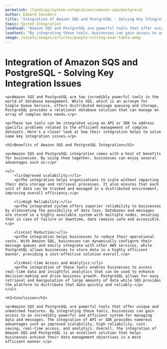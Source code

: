 ```yaml
---
permalink: /landings/system-integrations/amazon-sqs/postgresql
author: Edward Saunders
title: "Integration of Amazon SQS and PostgreSQL - Solving Key Integration Issues"
topic: System Integration
leadhead: "Amazon SQS and PostgreSQL are powerful tools that offer unique and unmatched features"
leadtext: "By integrating these tools, businesses can gain access to an incredibly powerful and efficient system for managing data and messages. The integration of API or SDK provides numerous advantages such as improved scalability, high reliability, cost-saving, real-time access, and analytics. Overall, the integration of Amazon SQS and PostgreSQL is an excellent solution that helps businesses achieve their data management objectives in a more efficient manner."
image: /assets/images/articles/people-sitting-near-table.webp
---
```

<div class="arttext">
	<h1>Integration of Amazon SQS and PostgreSQL - Solving Key Integration Issues</h1>

	<p>Amazon SQS and PostgreSQL are two incredibly powerful tools in the world of database management. While SQS, which is an acronym for Simple Queue Service, offers distributed message queuing and storage, PostgreSQL provides a relational database solution that can manage an array of complex data needs.</p>

	<p>These two tools can be integrated using an API or SDK to address specific problems related to the efficient management of complex datasets. Here's a closer look at how their integration helps to solve some key integration issues.</p>

	<h2>Benefits of Amazon SQS and PostgreSQL Integration</h2>

	<p>Amazon SQS and PostgreSQL integration comes with a host of benefits for businesses. By using them together, businesses can enjoy several advantages such as:</p>

	<ul>
		<li>Improved scalability:</li>
		<p>The integration helps organizations to scale without impacting their data storage and retrieval processes. It also ensures that each unit of data can be tracked and managed in a distributed environment, improving overall efficiency.</p>

		<li>High Reliability:</li>
		<p>The integrated system offers superior reliability to businesses by eliminating the possibility of data loss. Databases and messages are stored in a highly available system with multiple nodes, ensuring that in case of failure or downtime, data remains safe and accessible.</p>

		<li>Cost Reduction:</li>
		<p>The integration helps businesses to reduce their operational costs. With Amazon SQS, businesses can dynamically configure their message queues and easily integrate with other AWS services, while PostgreSQL allows businesses to store data in a highly efficient manner, providing a cost-effective solution overall.</p>

		<li>Real-time Access and Analytics:</li>
		<p>The integration of these tools enables businesses to access real-time data and insightful analytics that can be used to enhance decision-making and drive business growth. PostgreSQL allows for easy retrieval and manipulation of large amounts of data while SQS provides the platform to distribute that data quickly and reliably.</p>
	</ul>

	<h2>Conclusion</h2>

	<p>Amazon SQS and PostgreSQL are powerful tools that offer unique and unmatched features. By integrating these tools, businesses can gain access to an incredibly powerful and efficient system for managing data and messages. The integration of API or SDK provides numerous advantages such as improved scalability, high reliability, cost-saving, real-time access, and analytics. Overall, the integration of Amazon SQS and PostgreSQL is an excellent solution that helps businesses achieve their data management objectives in a more efficient manner.</p>

</div>